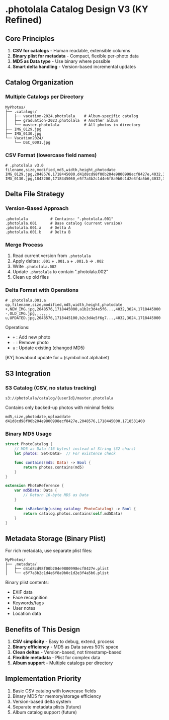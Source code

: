 # .photolala Catalog Design V3 (KY Refined)

## Core Principles

1. **CSV for catalogs** - Human readable, extensible columns
2. **Binary plist for metadata** - Compact, flexible per-photo data
3. **MD5 as Data type** - Use binary where possible
4. **Smart delta handling** - Version-based incremental updates

## Catalog Organization

### Multiple Catalogs per Directory
```
MyPhotos/
├── .catalogs/
│   ├── vacation-2024.photolala    # Album-specific catalog
│   ├── graduation-2023.photolala  # Another album
│   └── master.photolala           # All photos in directory
├── IMG_0129.jpg
├── IMG_0130.jpg
└── Vacation2024/
    └── DSC_0001.jpg
```

### CSV Format (lowercase field names)
```csv
# .photolala v3.0
filename,size,modified,md5,width,height,photodate
IMG_0129.jpg,2048576,1718445000,d41d8cd98f00b204e9800998ecf8427e,4032,3024,1718445000
IMG_0130.jpg,1843200,1718445060,e5f7a3b2c1d4e6f8a9b0c1d2e3f4a5b6,4032,3024,1718445060
```

## Delta File Strategy

### Version-Based Approach
```
.photolala          # Contains: ".photolala.001"
.photolala.001      # Base catalog (current version)
.photolala.001.a    # Delta A
.photolala.001.b    # Delta B
```

### Merge Process
1. Read current version from `.photolala`
2. Apply deltas: `.001` + `.001.a` + `.001.b` → `.002`
3. Write `.photolala.002`
4. Update `.photolala` to contain ".photolala.002"
5. Clean up old files

### Delta Format with Operations
```csv
# .photolala.001.a
op,filename,size,modified,md5,width,height,photodate
+,NEW_IMG.jpg,2048576,1718445000,a1b2c3d4e5f6...,4032,3024,1718445000
-,OLD_IMG.jpg,,,,,,,
u,UPDATED.jpg,2048576,1718445100,b2c3d4e5f6g7...,4032,3024,1718445000
```

Operations:
- `+` : Add new photo
- `-` : Remove photo
- `u` : Update existing (changed MD5)

[KY] howabout update for `=` (symbol not alphabet)


## S3 Integration

### S3 Catalog (CSV, no status tracking)
```
s3://photolala/catalog/{userId}/master.photolala
```

Contains only backed-up photos with minimal fields:
```csv
md5,size,photodate,uploaddate
d41d8cd98f00b204e9800998ecf8427e,2048576,1718445000,1718531400
```

### Binary MD5 Usage
```swift
struct PhotoCatalog {
    // MD5 as Data (16 bytes) instead of String (32 chars)
    let photos: Set<Data>  // For existence check

    func contains(md5: Data) -> Bool {
        return photos.contains(md5)
    }
}

extension PhotoReference {
    var md5Data: Data {
        // Return 16-byte MD5 as Data
    }

    func isBackedUp(using catalog: PhotoCatalog) -> Bool {
        return catalog.photos.contains(self.md5Data)
    }
}
```

## Metadata Storage (Binary Plist)

For rich metadata, use separate plist files:
```
MyPhotos/
├── .metadata/
│   ├── d41d8cd98f00b204e9800998ecf8427e.plist
│   └── e5f7a3b2c1d4e6f8a9b0c1d2e3f4a5b6.plist
```

Binary plist contents:
- EXIF data
- Face recognition
- Keywords/tags
- User notes
- Location data

## Benefits of This Design

1. **CSV simplicity** - Easy to debug, extend, process
2. **Binary efficiency** - MD5 as Data saves 50% space
3. **Clean deltas** - Version-based, not timestamp-based
4. **Flexible metadata** - Plist for complex data
5. **Album support** - Multiple catalogs per directory

## Implementation Priority

1. Basic CSV catalog with lowercase fields
2. Binary MD5 for memory/storage efficiency
3. Version-based delta system
4. Separate metadata plists (future)
5. Album catalog support (future)
